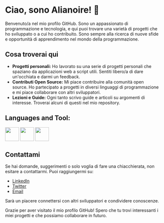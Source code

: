 # Ciao, sono Alianoire! 👋

Benvenuto/a nel mio profilo GitHub. Sono un appassionato di programmazione e tecnologia, e qui puoi trovare una varietà di progetti che ho sviluppato o a cui ho contribuito. Sono sempre alla ricerca di nuove sfide e opportunità di apprendimento nel mondo della programmazione.

## Cosa troverai qui

- **Progetti personali:** Ho lavorato su una serie di progetti personali che spaziano da applicazioni web a script utili. Sentiti libero/a di dare un'occhiata e darmi un feedback.
- **Contributi Open Source:** Mi piace contribuire alla comunità open source. Ho partecipato a progetti in diversi linguaggi di programmazione e mi piace collaborare con altri sviluppatori.
- **Lezioni e Guide:** Ogni tanto scrivo guide e articoli su argomenti di interesse. Troverai alcuni di questi nel mio repository.

## Languages and Tool:
<p align="left">
<img src="https://cdn.jsdelivr.net/gh/devicons/devicon/icons/vscode/vscode-original-wordmark.svg" width="45" height="45" />
<img src="https://cdn.jsdelivr.net/gh/devicons/devicon/icons/mysql/mysql-original-wordmark.svg" width="45" height="45" />
<img src="https://cdn.jsdelivr.net/gh/devicons/devicon/icons/javascript/javascript-original.svg" width="45" height="45"/>
</p>

## Contattami

Se hai domande, suggerimenti o solo voglia di fare una chiacchierata, non esitare a contattarmi. Puoi raggiungermi su:

- [LinkedIn](https://www.linkedin.com/in/alianoire)
- [Twitter](https://twitter.com/alianoire)
- [Email](mailto:alianoire@email.com)

Sarà un piacere connettersi con altri sviluppatori e condividere conoscenze.

Grazie per aver visitato il mio profilo GitHub! Spero che tu trovi interessanti i miei progetti e che possiamo collaborare in futuro.
